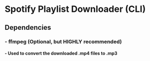 # Spotify Playlist Downloader (CLI)

## Dependencies
### - ffmpeg (Optional, but HIGHLY recommended)
#### - Used to convert the downloaded .mp4 files to .mp3

